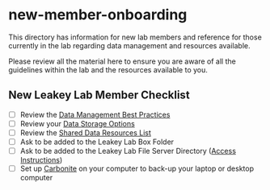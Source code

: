 # new-member-onboarding
This directory has information for new lab members and reference for those currently in the lab regarding data management and resources available.

Please review all the material here to ensure you are aware of all the guidelines within the lab and the resources available to you.

## New Leakey Lab Member Checklist
- [ ] Review the [Data Management Best Practices](https://github.com/leakey-lab/new-member-onboarding/blob/main/Data-Management)
- [ ] Review your [Data Storage Options](https://github.com/leakey-lab/new-member-onboarding/blob/main/Data%20Storage%20Options.md)
- [ ] Review the [Shared Data Resources List](https://github.com/leakey-lab/new-member-onboarding/blob/main/Data-Management/Shared%20Data%20Resources.md)
- [ ] Ask to be added to the Leakey Lab Box Folder
- [ ] Ask to be added to the Leakey Lab File Server Directory ([Access Instructions](https://help.igb.illinois.edu/File_Server_Access))
- [ ] Set up [Carbonite](https://help.igb.illinois.edu/Carbonite_Install) on your computer to back-up your laptop or desktop computer
